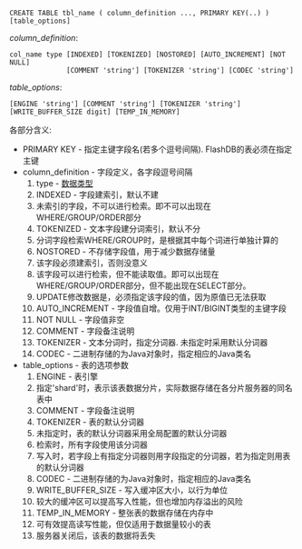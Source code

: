 
```
CREATE TABLE tbl_name ( column_definition ..., PRIMARY KEY(..) ) [table_options]
```

_column\_definition_:
```
col_name type [INDEXED] [TOKENIZED] [NOSTORED] [AUTO_INCREMENT] [NOT NULL]
              [COMMENT 'string'] [TOKENIZER 'string'] [CODEC 'string']
```

_table\_options_:
```
[ENGINE 'string'] [COMMENT 'string'] [TOKENIZER 'string'] [WRITE_BUFFER_SIZE digit] [TEMP_IN_MEMORY]
```

各部分含义:
  * PRIMARY KEY - 指定主键字段名(若多个逗号间隔). FlashDB的表必须在指定主键
  * column\_definition - 字段定义，各字段逗号间隔
    1. type - <a href='http://code.google.com/p/flashdb/wiki/DataType_CN'>数据类型</a>
    1. INDEXED - 字段建索引，默认不建
      1. 未索引的字段，不可以进行检索。即不可以出现在WHERE/GROUP/ORDER部分
    1. TOKENIZED - 文本字段建分词索引，默认不分
      1. 分词字段检索WHERE/GROUP时，是根据其中每个词进行单独计算的
    1. NOSTORED - 不存储字段值，用于减少数据存储量
      1. 该字段必须建索引，否则没意义
      1. 该字段可以进行检索，但不能读取值。即可以出现在WHERE/GROUP/ORDER部分，但不能出现在SELECT部分。
      1. UPDATE修改数据是，必须指定该字段的值，因为原值已无法获取
    1. AUTO\_INCREMENT - 字段值自增。仅用于INT/BIGINT类型的主键字段
    1. NOT NULL - 字段值非空
    1. COMMENT - 字段备注说明
    1. TOKENIZER - 文本分词时，指定分词器. 未指定时采用默认分词器
    1. CODEC - 二进制存储的为Java对象时，指定相应的Java类名
  * table\_options - 表的选项参数
    1. ENGINE - 表引擎
      1. 指定'shard'时，表示该表数据分片，实际数据存储在各分片服务器的同名表中
    1. COMMENT - 字段备注说明
    1. TOKENIZER - 表的默认分词器
      1. 未指定时，表的默认分词器采用全局配置的默认分词器
      1. 检索时，所有字段使用该分词器
      1. 写入时，若字段上有指定分词器则用字段指定的分词器，若为指定则用表的默认分词器
    1. CODEC - 二进制存储的为Java对象时，指定相应的Java类名
    1. WRITE\_BUFFER\_SIZE - 写入缓冲区大小，以行为单位
      1. 较大的缓冲区可以提高写入性能，但也增加内存溢出的风险
    1. TEMP\_IN\_MEMORY - 整张表的数据存储在内存中
      1. 可有效提高读写性能，但仅适用于数据量较小的表
      1. 服务器关闭后，该表的数据将丢失